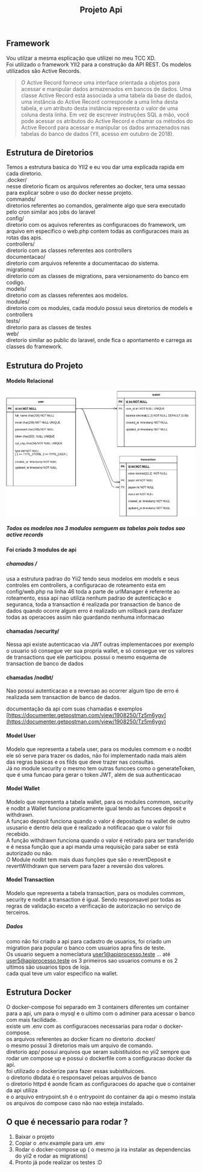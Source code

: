 
<p align="center">
    <h2 align="center">Projeto Api</h2>
    <br>
</p>

## Framework
Vou utilzar a mesma esplicação que utilizei no meu TCC XD.<br>
Foi utilizado o framework YII2 para a construção da API REST. Os modelos utilizados são Active Records.<br>

> O Active Record fornece uma interface orientada a objetos para acessar
> e manipular dados armazenados em bancos de dados. Uma classe Active
> Record está associada a uma tabela da base de dados, uma instância do
> Active Record corresponde a uma linha desta tabela, e um atributo
> desta instância representa o valor de uma coluna desta linha. Em vez
> de escrever instruções SQL a mão, você pode acessar os atributos do
> Active Record e chamar os métodos do Active Record para acessar e
> manipular os dados armazenados nas tabelas do banco de dados (YII,
> acesso em outubro de 2018).

  
Estrutura de Diretorios
-------------------
Temos a estrutura basica do YII2 e eu vou dar uma explicada rapida em cada diretorio.<br>
.docker/ <br>
nesse diretorio ficam os arquivos referentes ao docker, tera uma sessao para explicar sobre o uso do docker nesse projeto.<br>
commands/ <br>
diretorios referentes ao comandos, geralmente algo que sera executado pelo cron similar aos jobs do laravel<br>
config/ <br>
diretorio com os aquivos referentes as configuracoes do framework, um arquivo em especifico o web.php contem todas as configuracoes mais as rotas das apis.<br>
controllers/ <br>
diretorio com as classes referentes aos controllers<br>
documentacao/ <br>
diretorio com arquivos referente a documentacao do sistema.<br>
migrations/ <br>
diretorio com as classes de migrations, para versionamento do banco em codigo.<br>
models/ <br>
diretorio com as classes referentes aos modelos.<br>
modules/ <br>
diretorio com os modules, cada modulo possui seus diretorios de models e controllers <br>
tests/ <br>
diretorio para as classes de testes<br>
web/ <br>
diretorio similar ao public do laravel, onde fica o apontamento e carrega as classes do framework.<br>


Estrutura do Projeto
-------------------
#### Modelo Relacional
![](documentacao/modelo_relacional.png)
##### Todos os modelos nos 3 modulos semguem as tabelas pois todos sao active records
#### Foi criado 3 modulos de api
##### chamadas / 
 usa a estrutura padrao do Yii2 tendo seus modelos em models e seus controles em controllers, a configuracao de roteamento esta em config/web.php na linha 46 toda a parte de urlManager é referente ao roteamento, essa api nao utiliza nenhum padrao de autenticação e seguranca, toda a transaction é realizada por transaction de banco de dados quando ocorre algum erro é realizado um rollback para desfazer todas as operacoes assim não guardando nenhuma informacao

#### chamadas /security/
Nessa api existe autenticacao via JWT outras implementacoes por exemplo o usuario só consegue ver sua propria wallet, e só consegue ver os valores de transactions que ele participou. possui o mesmo esquema de transaction de banco de dados

#### chamadas /nodbt/
Nao possui autenticacao e a reversao ao ocorrer algum tipo de erro é realizada sem transaction de banco de dados.

documentação da api com suas chamadas e exemplos
[https://documenter.getpostman.com/view/1908250/Tz5m6ygv](https://documenter.getpostman.com/view/1908250/Tz5m6ygv)

#### Model User
Modelo que representa a tabela user, para os modules commom e o nodbt ele só serve para trazer os dados, não foi implementado nada mais além das regras basicas e os filds que deve trazer nas consultas.<br>
Já no module security o mesmo tem outras funcoes como o generateToken, que é uma funcao para gerar o token JWT, além de sua authenticacao

#### Model Wallet
Modelo que representa a tabela wallet, para os modules commom, security e nodbt a Wallet funciona praticamente igual tendo as funcoes deposit e withdrawn.<br>
A funçao deposit funciona quando o valor é depositado na wallet de outro ususario e dentro dela que é realizado a notificacao que o valor foi recebido.<br>
A função withdrawn funciona quando o valor é retirado para ser transferido e é nessa função que a api manda uma requisição para saber se está autorizado ou não.<br>
O Module nodbt tem mais duas funções que são o revertDeposit e revertWithdrawn que servem para fazer a reversão dos valores. <br>

#### Model Transaction
Modelo que representa a tabela transaction, para os modules commom, security e nodbt a transaction é igual. Sendo responsavel por todas as regras de validação exceto a verificação de autorização no serviço de terceiros.

##### Dados 
como não foi criado a api para cadastro de usuarios, foi criado um migration para popular o banco com usuarios apra fins de teste. <br>
Os usuario seguem a nomeclatura user1@apiprocesso.teste ... até user5@apiprocesso.teste os 3 primeiros sao usuarios comuns e os 2 ultimos são usuarios tipos de loja. <br>
cada qual teve um valor especifico na wallet.<br>

Estrutura Docker
---------------------
O docker-compose foi separado em 3 containers diferentes um container para a api, um para o mysql e o ultimo com o adminer para acessar o banco com mais facilidade.<br>
existe um .env com as configuracoes necessarias para rodar o docker-compose.<br>
os arquivos referentes ao docker ficam no diretorio .docker/<br>
o mesmo possui 3 diretorios mais um arquivo de comando.<br>
diretorio app/ possui arquivos que seram subistituidos no yii2 sempre que rodar um compose up e possui o dockerfile com a configuracao docker da api.<br>
foi utilizado o dockerize para fazer essas subistituicoes.<br>
o diretorio dbdata é o responsavel peloas arquivos de banco<br>
o diretorio httpd é aonde ficam as configuracoes do apache que o container da api utiliza<br>
e o arquivo entrypoint.sh é o entrypoint do container da api o mesmo instala os arquivos do compose caso não nao esteja instalado.<br>

O que é necessario para rodar ?
---------------------

 1. Baixar o projeto
 2. Copiar o .env.example para um .env
 3. Rodar o docker-compose up ( o mesmo ja ira instalar as dependencias do yii2 e rodar as migrations)
 4. Pronto já pode realizar os testes :D
